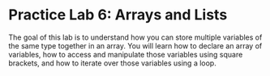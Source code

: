 # Practice Lab 6: Arrays and Lists
The goal of this lab is to understand how you can store multiple variables of the same type together in an array. You will learn how to declare an array of variables, how to access and manipulate those variables using square brackets, and how to iterate over those variables using a loop.
